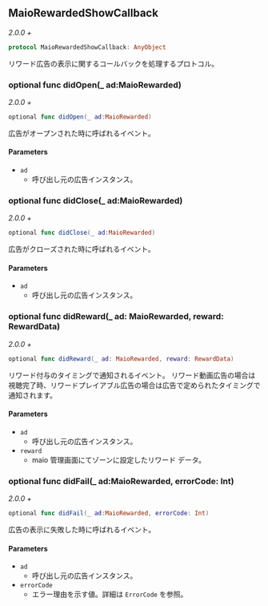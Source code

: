 ## MaioRewardedShowCallback

_2.0.0 +_

```swift
protocol MaioRewardedShowCallback: AnyObject
```

リワード広告の表示に関するコールバックを処理するプロトコル。

### optional func didOpen(_ ad:MaioRewarded)

_2.0.0 +_

```swift
optional func didOpen(_ ad:MaioRewarded)
```

広告がオープンされた時に呼ばれるイベント。

#### Parameters

- `ad`
    - 呼び出し元の広告インスタンス。


### optional func didClose(_ ad:MaioRewarded)

_2.0.0 +_

```swift
optional func didClose(_ ad:MaioRewarded)
```

広告がクローズされた時に呼ばれるイベント。

#### Parameters

- `ad`
    - 呼び出し元の広告インスタンス。

### optional func didReward(_ ad: MaioRewarded, reward: RewardData)

_2.0.0 +_

```swift
optional func didReward(_ ad: MaioRewarded, reward: RewardData)
```

リワード付与のタイミングで通知されるイベント。
リワード動画広告の場合は視聴完了時、リワードプレイアブル広告の場合は広告で定められたタイミングで通知されます。

#### Parameters

- `ad`
    - 呼び出し元の広告インスタンス。
- `reward`
    - maio 管理画面にてゾーンに設定したリワード データ。


### optional func didFail(_ ad:MaioRewarded, errorCode: Int)

_2.0.0 +_

```swift
optional func didFail(_ ad:MaioRewarded, errorCode: Int)
```

広告の表示に失敗した時に呼ばれるイベント。

#### Parameters

- `ad`
    - 呼び出し元の広告インスタンス。
- `errorCode`
    - エラー理由を示す値。詳細は `ErrorCode` を参照。


